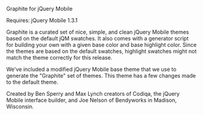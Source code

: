 Graphite for jQuery Mobile

Requires: jQuery Mobile 1.3.1

Graphite is a curated set of nice, simple, and clean jQuery Mobile themes based on the default jQM swatches. It also comes with a generator script for building your own with a given base color and base highlight color. Since the themes are based on the default swatches, highlight swatches might not match the theme correctly for this release.

We've included a modified jQuery Mobile base theme that we use to generate the "Graphite" set of themes. This theme has a few changes made to the default theme.

Created by Ben Sperry and Max Lynch creators of Codiqa, the jQuery Mobile interface builder, and Joe Nelson of Bendyworks in Madison, Wisconsin.
